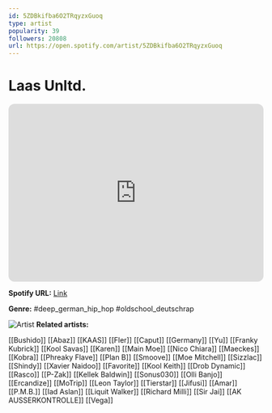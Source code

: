 ```yaml
---
id: 5ZDBkifba6O2TRqyzxGuoq
type: artist
popularity: 39
followers: 20808
url: https://open.spotify.com/artist/5ZDBkifba6O2TRqyzxGuoq
---
```

# Laas Unltd.

<iframe style="border-radius:12px" src="https://open.spotify.com/embed/artist/5ZDBkifba6O2TRqyzxGuoq" width="100%" height="352" frameBorder="0" allowfullscreen="" allow="autoplay; clipboard-write; encrypted-media; fullscreen; picture-in-picture" loading="lazy"></iframe>

**Spotify URL:** [Link](https://open.spotify.com/artist/5ZDBkifba6O2TRqyzxGuoq)

**Genre:**  #deep_german_hip_hop #oldschool_deutschrap

![Artist](https://i.scdn.co/image/ab67616d0000b273103a3186029cd0d112a04696)
**Related artists:**

[[Bushido]]
[[Abaz]]
[[KAAS]]
[[Fler]]
[[Caput]]
[[Germany]]
[[Yu]]
[[Franky Kubrick]]
[[Kool Savas]]
[[Karen]]
[[Main Moe]]
[[Nico Chiara]]
[[Maeckes]]
[[Kobra]]
[[Phreaky Flave]]
[[Plan B]]
[[Smoove]]
[[Moe Mitchell]]
[[Sizzlac]]
[[Shindy]]
[[Xavier Naidoo]]
[[Favorite]]
[[Kool Keith]]
[[Drob Dynamic]]
[[Rasco]]
[[P-Zak]]
[[Kellek Baldwin]]
[[Sonus030]]
[[Olli Banjo]]
[[Ercandize]]
[[MoTrip]]
[[Leon Taylor]]
[[Tierstar]]
[[Jifusi]]
[[Amar]]
[[P.M.B.]]
[[Iad Aslan]]
[[Liquit Walker]]
[[Richard Milli]]
[[Sir Jai]]
[[AK AUSSERKONTROLLE]]
[[Vega]]
